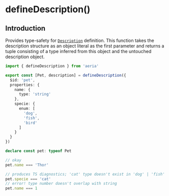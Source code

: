 # defineDescription()

## Introduction

Provides type-safety for [`Description`](/backend/description.md) definition. This function takes the description structure as an object literal as the first parameter and returns a tuple consisting of a type inferred from this object and the untouched description object.

```typescript
import { defineDescription } from 'aeria'

export const [Pet, description] = defineDescription({
  $id: 'pet',
  properties: {
    name: {
      type: 'string'
    },
    specie: {
      enum: [
        'dog',
        'fish',
        'bird'
      ]
    }
  }
})

declare const pet: typeof Pet

// okay
pet.name === 'Thor'

// produces TS diagnostics; 'cat' type doesn't exist in 'dog' | 'fish' | 'bird'
pet.specie === 'cat'
// error! type number doesn't overlap with string
pet.name === 1
```
